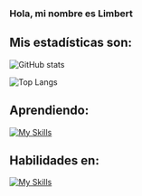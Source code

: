 ### Hola, mi nombre es Limbert ###

## Mis estadísticas son: 
![GitHub stats](https://github-readme-stats.vercel.app/api?username=LimbersMay&show_icons=true&theme=tokyonight)

![Top Langs](https://github-readme-stats.vercel.app/api/top-langs/?username=LimbersMay)

## Aprendiendo: 

[![My Skills](https://skills.thijs.gg/icons?i=react,ts,nestjs,express)](https://skills.thijs.gg)
  
## Habilidades en:
[![My Skills](https://skills.thijs.gg/icons?i=js,nodejs)](https://skills.thijs.gg)
